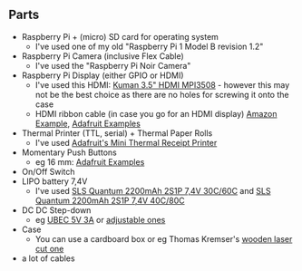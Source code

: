 ## Parts

* Raspberry Pi + (micro) SD card for operating system
  * I've used one of my old "Raspberry Pi 1 Model B revision 1.2" 
* Raspberry Pi Camera (inclusive Flex Cable)
  * I've used the "Raspberry Pi Noir Camera"
* Raspberry Pi Display (either GPIO or HDMI)
  * I've used this HDMI: [Kuman 3.5" HDMI MPI3508](http://www.kumantech.com/kuman-35quot-inch-19201080-full-hd-tft-lcd-display-monitor-for-all-raspberry-pi-system-sc6a_p0394.html) - however this may not be the best choice as there are no holes for screwing it onto the case 
  * HDMI ribbon cable (in case you go for an HDMI display) [Amazon Example]((https://www.amazon.de/dp/B01E6UKVKS/ref=pe_3044161_185740101_TE_item?language=de_DE)), [Adafruit Examples](https://www.adafruit.com/?q=hdmi%20cable)
* Thermal Printer (TTL, serial) + Thermal Paper Rolls
  * I've used [Adafruit's Mini Thermal Receipt Printer](https://www.adafruit.com/product/597) 
* Momentary Push Buttons
  * eg 16 mm: [Adafruit Examples](https://www.adafruit.com/?q=16%20mm%20momentary%20push%20button&p=1) 
* On/Off Switch
* LIPO battery 7,4V 
  * I've used  [SLS Quantum 2200mAh 2S1P 7,4V 30C/60C](https://www.stefansliposhop.de/Akkus/SLS-QUANTUM/SLS-QUANTUM-30C/SLS-Quantum-2200mAh-2S1P-7-4V-30C-60C::1658.html) and [SLS Quantum 2200mAh 2S1P 7,4V 40C/80C](https://www.stefansliposhop.de/Akkus/SLS-QUANTUM/SLS-QUANTUM-40C/SLS-Quantum-2200mAh-2S1P-7-4V-40C-80C::1707.html) 
* DC DC Step-down
  *  eg [UBEC 5V 3A](https://www.adafruit.com/product/1385) or [adjustable ones](https://www.amazon.de/dp/B01GJ0SC2C/ref=pe_3044161_185740101_TE_item_image)
* Case
  * You can use a cardboard box or eg Thomas Kremser's [wooden laser cut one](https://cdn.hackaday.io/files/18464789963776/Case3.0.eps)
* a lot of cables
